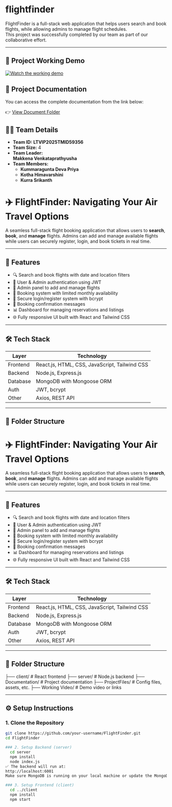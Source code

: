# flightfinder

FlightFinder is a full-stack web application that helps users search and book flights, while allowing admins to manage flight schedules.  
This project was successfully completed by our team as part of our collaborative effort.

---
## 🚀 Project Working Demo

[![Watch the working demo](https://img.shields.io/badge/View-Working%20Demo-blue?logo=google-drive)](https://drive.google.com/file/d/1TK3Q6BXr5X6tiIUkyJfjwjSTpIU6qQ3x/view?usp=sharing)

## 📄 Project Documentation

You can access the complete documentation from the link below:

👉 [View Document Folder](https://drive.google.com/drive/folders/19rsn1jEN3DxbD5QJI2xA0dEe0aZao9B2)
## 👨‍💻 Team Details

- **Team ID:** **LTVIP2025TMID59356**
- **Team Size:**  4
- **Team Leader:**  
     **Makkena Venkataprathyusha** 
- **Team Members:**  
  - **Kummaragunta Deva Priya**  
  - **Kotha Himavarshini**  
  - **Kurra Srikanth**

# ✈️ FlightFinder: Navigating Your Air Travel Options

A seamless full-stack flight booking application that allows users to **search**, **book**, and **manage** flights. Admins can add and manage available flights while users can securely register, login, and book tickets in real time.

---

## 🚀 Features

- 🔍 Search and book flights with date and location filters  
- 👤 User & Admin authentication using JWT  
- 🛫 Admin panel to add and manage flights  
- 📅 Booking system with limited monthly availability  
- 🔐 Secure login/register system with bcrypt  
- 📧 Booking confirmation messages  
- 📊 Dashboard for managing reservations and listings  
- 🌐 Fully responsive UI built with React and Tailwind CSS

---

## 🛠️ Tech Stack

| Layer       | Technology                     |
|-------------|--------------------------------|
| Frontend    | React.js, HTML, CSS, JavaScript, Tailwind CSS |
| Backend     | Node.js, Express.js            |
| Database    | MongoDB with Mongoose ORM      |
| Auth        | JWT, bcrypt                    |
| Other       | Axios, REST API                |

---

## 📁 Folder Structure

# ✈️ FlightFinder: Navigating Your Air Travel Options

A seamless full-stack flight booking application that allows users to **search**, **book**, and **manage** flights. Admins can add and manage available flights while users can securely register, login, and book tickets in real time.

---

## 🚀 Features

- 🔍 Search and book flights with date and location filters  
- 👤 User & Admin authentication using JWT  
- 🛫 Admin panel to add and manage flights  
- 📅 Booking system with limited monthly availability  
- 🔐 Secure login/register system with bcrypt  
- 📧 Booking confirmation messages  
- 📊 Dashboard for managing reservations and listings  
- 🌐 Fully responsive UI built with React and Tailwind CSS

---

## 🛠️ Tech Stack

| Layer       | Technology                     |
|-------------|--------------------------------|
| Frontend    | React.js, HTML, CSS, JavaScript, Tailwind CSS |
| Backend     | Node.js, Express.js            |
| Database    | MongoDB with Mongoose ORM      |
| Auth        | JWT, bcrypt                    |
| Other       | Axios, REST API                |

---

## 📁 Folder Structure

├── client/ # React frontend
├── server/ # Node.js backend
├── Documentation/ # Project documentation
├── ProjectFiles/ # Config files, assets, etc.
├──  Working Video/ # Demo video or links


---

## ⚙️ Setup Instructions

### 1. Clone the Repository

```bash
git clone https://github.com/your-username/FlightFinder.git
cd FlightFinder

### 2. Setup Backend (server)
  cd server
  npm install
  node index.js
✅ The backend will run at:
http://localhost:6001
Make sure MongoDB is running on your local machine or update the MongoDB connection string in server/config/db.js accordingly.

### 3. Setup Frontend (client)
  cd ../client
  npm install
  npm start


